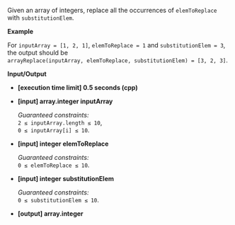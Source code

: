 
Given an array of integers, replace all the occurrences of  `elemToReplace`  with  `substitutionElem`.

**Example**

For  `inputArray = [1, 2, 1]`,  `elemToReplace = 1`  and  `substitutionElem = 3`, the output should be  
`arrayReplace(inputArray, elemToReplace, substitutionElem) = [3, 2, 3]`.

**Input/Output**

-   **\[execution time limit\] 0.5 seconds (cpp)**
    
-   **\[input\] array.integer inputArray**
    
    _Guaranteed constraints:_  
    `2 ≤ inputArray.length ≤ 10`,  
    `0 ≤ inputArray[i] ≤ 10`.
    
-   **\[input\] integer elemToReplace**
    
    _Guaranteed constraints:_  
    `0 ≤ elemToReplace ≤ 10`.
    
-   **\[input\] integer substitutionElem**
    
    _Guaranteed constraints:_  
    `0 ≤ substitutionElem ≤ 10`.
    
-   **\[output\] array.integer**